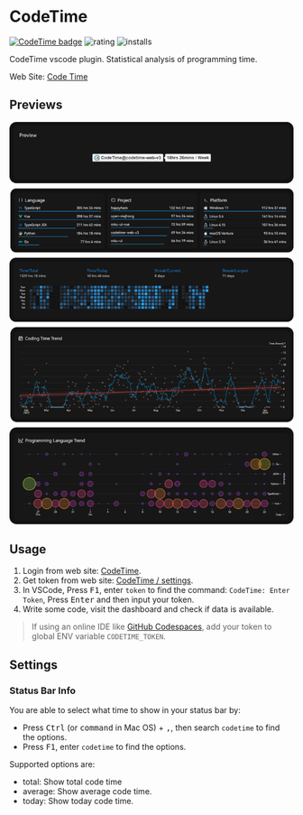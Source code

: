 # CodeTime

[![CodeTime badge](https://img.shields.io/endpoint?style=social&url=https%3A%2F%2Fapi.codetime.dev%2Fshield%3Fid%3D2%26project%3Dcodetime-vscode%26in%3D0)](https://codetime.dev)
![rating](https://img.shields.io/visual-studio-marketplace/stars/Jannchie.codetime)
![installs](https://img.shields.io/visual-studio-marketplace/i/Jannchie.codetime)

CodeTime vscode plugin. Statistical analysis of programming time.

Web Site: [Code Time](https://codetime.dev)

## Previews

![Dash board](images/preview.png)

## Usage

1. Login from web site: [CodeTime](https://codetime.dev).
2. Get token from web site: [CodeTime / settings](https://codetime.dev/dashboard/settings).
3. In VSCode, Press <kbd>F1</kbd>, enter `token` to find the command: `CodeTime: Enter Token`, Press <kbd>Enter</kbd> and then input your token.
4. Write some code, visit the dashboard and check if data is available.

> If using an online IDE like [GitHub Codespaces](https://docs.github.com/en/codespaces), add your token to global ENV variable `CODETIME_TOKEN`.

## Settings

### Status Bar Info

You are able to select what time to show in your status bar by:

- Press <kbd>Ctrl</kbd> (or <kbd>command</kbd> in Mac OS) + <kbd>,</kbd>, then search `codetime` to find the options.
- Press <kbd>F1</kbd>, enter `codetime` to find the options.

Supported options are:

- total: Show total code time
- average: Show average code time.
- today: Show today code time.
